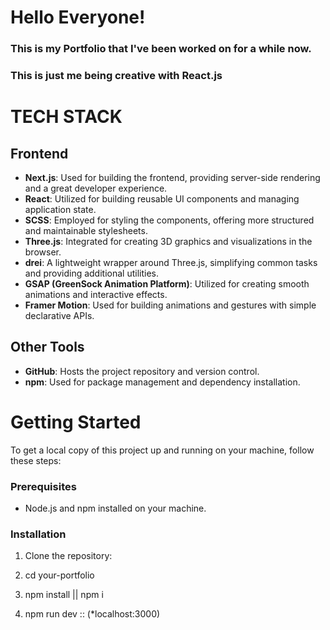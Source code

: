 # Hello Everyone!

<h3>This is my Portfolio that I've been worked on for a while now.</h3>
<h3>This is just me being creative with React.js</h3>

# TECH STACK

## Frontend
- **Next.js**: Used for building the frontend, providing server-side rendering and a great developer experience.
- **React**: Utilized for building reusable UI components and managing application state.
- **SCSS**: Employed for styling the components, offering more structured and maintainable stylesheets.
- **Three.js**: Integrated for creating 3D graphics and visualizations in the browser.
- **drei**: A lightweight wrapper around Three.js, simplifying common tasks and providing additional utilities.
- **GSAP (GreenSock Animation Platform)**: Utilized for creating smooth animations and interactive effects.
- **Framer Motion**: Used for building animations and gestures with simple declarative APIs.

## Other Tools
- **GitHub**: Hosts the project repository and version control.
- **npm**: Used for package management and dependency installation.


# Getting Started

To get a local copy of this project up and running on your machine, follow these steps:

### Prerequisites
- Node.js and npm installed on your machine.

### Installation

1. Clone the repository:

2. cd your-portfolio

3. npm install || npm i

4. npm run dev :: (*localhost:3000)
